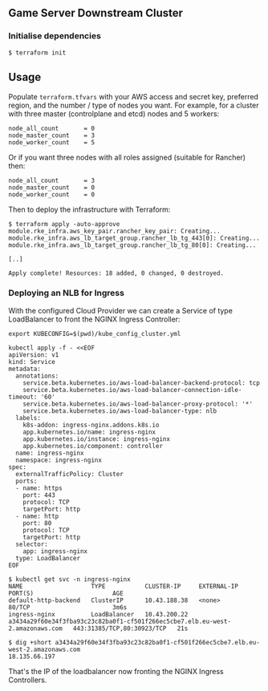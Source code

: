 ## Game Server Downstream Cluster
### Initialise dependencies

```shell
$ terraform init
```

## Usage

Populate `terraform.tfvars` with your AWS access and secret key, preferred region, and the number / type of nodes you want.  For example, for a cluster with three master (controlplane and etcd) nodes and 5 workers:

```shell
node_all_count       = 0
node_master_count    = 3
node_worker_count    = 5
```

Or if you want three nodes with all roles assigned (suitable for Rancher) then:

```shell
node_all_count       = 3
node_master_count    = 0
node_worker_count    = 0
```

Then to deploy the infrastructure with Terraform:

```shell
$ terraform apply -auto-approve
module.rke_infra.aws_key_pair.rancher_key_pair: Creating...
module.rke_infra.aws_lb_target_group.rancher_lb_tg_443[0]: Creating...
module.rke_infra.aws_lb_target_group.rancher_lb_tg_80[0]: Creating...

[..]

Apply complete! Resources: 18 added, 0 changed, 0 destroyed.
```

### Deploying an NLB for Ingress

With the configured Cloud Provider we can create a Service of type LoadBalancer to front the NGINX Ingress Controller:

```shell
export KUBECONFIG=$(pwd)/kube_config_cluster.yml
```

```shell
kubectl apply -f - <<EOF
apiVersion: v1
kind: Service
metadata:
  annotations:
    service.beta.kubernetes.io/aws-load-balancer-backend-protocol: tcp
    service.beta.kubernetes.io/aws-load-balancer-connection-idle-timeout: '60'
    service.beta.kubernetes.io/aws-load-balancer-proxy-protocol: '*'
    service.beta.kubernetes.io/aws-load-balancer-type: nlb
  labels:
    k8s-addon: ingress-nginx.addons.k8s.io
    app.kubernetes.io/name: ingress-nginx
    app.kubernetes.io/instance: ingress-nginx
    app.kubernetes.io/component: controller
  name: ingress-nginx
  namespace: ingress-nginx
spec:
  externalTrafficPolicy: Cluster
  ports:
  - name: https
    port: 443
    protocol: TCP
    targetPort: http
  - name: http
    port: 80
    protocol: TCP
    targetPort: http
  selector:
    app: ingress-nginx
  type: LoadBalancer
EOF
```

```shell
$ kubectl get svc -n ingress-nginx
NAME                   TYPE           CLUSTER-IP     EXTERNAL-IP                                                                     PORT(S)                      AGE
default-http-backend   ClusterIP      10.43.188.38   <none>                                                                          80/TCP                       3m6s
ingress-nginx          LoadBalancer   10.43.200.22   a3434a29f60e34f3fba93c23c82ba0f1-cf501f266ec5cbe7.elb.eu-west-2.amazonaws.com   443:31385/TCP,80:30923/TCP   21s

$ dig +short a3434a29f60e34f3fba93c23c82ba0f1-cf501f266ec5cbe7.elb.eu-west-2.amazonaws.com
18.135.66.197
```

That's the IP of the loadbalancer now fronting the NGINX Ingress Controllers.




